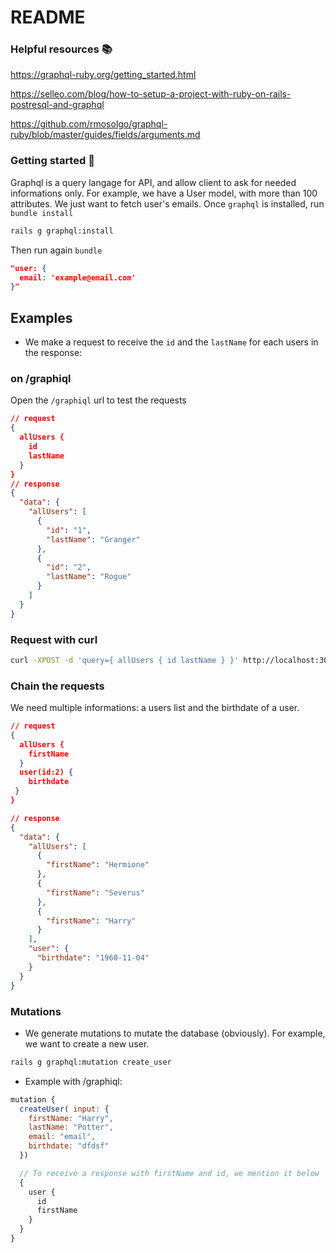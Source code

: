 # README

### Helpful resources 📚

<https://graphql-ruby.org/getting_started.html>

<https://selleo.com/blog/how-to-setup-a-project-with-ruby-on-rails-postresql-and-graphql>

<https://github.com/rmosolgo/graphql-ruby/blob/master/guides/fields/arguments.md>

### Getting started 🚀

Graphql is a query langage for API, and allow client to ask for needed informations only.
For example, we have a User model, with more than 100 attributes. We just want to fetch user's emails.
Once `graphql` is installed, run `bundle install`

```bash
rails g graphql:install
```

Then run again `bundle`

```json
"user: {
  email: 'example@email.com'
}"
```

## Examples

- We make a request to receive the `id` and the `lastName` for each users in the response:

### on /graphiql

Open the `/graphiql` url to test the requests

```json
// request
{
  allUsers {
    id
    lastName
  }
}
// response
{
  "data": {
    "allUsers": [
      {
        "id": "1",
        "lastName": "Granger"
      },
      {
        "id": "2",
        "lastName": "Rogue"
      }
    ]
  }
}
```

### Request with curl

```bash
curl -XPOST -d 'query={ allUsers { id lastName } }' http://localhost:3000
```

### Chain the requests

We need multiple informations: a users list and the birthdate of a user.

```json
// request
{
  allUsers {
    firstName
  }
  user(id:2) {
    birthdate
 }
}

// response
{
  "data": {
    "allUsers": [
      {
        "firstName": "Hermione"
      },
      {
        "firstName": "Severus"
      },
      {
        "firstName": "Harry"
      }
    ],
    "user": {
      "birthdate": "1960-11-04"
    }
  }
}
```

### Mutations

- We generate mutations to mutate the database (obviously). For example, we want to create a new user.

```bash
rails g graphql:mutation create_user
```

- Example with /graphiql:

```js
mutation {
  createUser( input: {
    firstName: "Harry",
    lastName: "Potter",
    email: "email",
    birthdate: "dfdsf"
  })

  // To receive a response with firstName and id, we mention it below
  {
    user {
      id
      firstName
    }
  }
}
```
